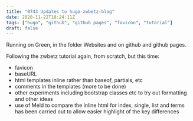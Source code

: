 ```yaml
---
title: "0743 Updates to hugo-zwbetz-blog"
date: 2020-11-22T18:24:11Z
tags: ["hugo", "github", "github pages", "favicon", "tutorial"]
draft: false
---
```


Running on Green, in the folder Websites and on github and github pages.

Following the zwbetz tutorial again, from scratch, but this time:
* favicon
* baseURL
* html templates inline rather than baseof, partials, etc
* comments in the templates (more to be done)
* other experiments including bootstrap classes etc to try out formatting and other ideas
* use of Meld to compare the inline html for index, single, list and terms has been carried out to allow easier highlight of the key differences
